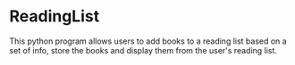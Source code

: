 # ReadingList
This python program allows users to add books to a reading list based on a set of info, store the books and display them from the user's reading list. 
